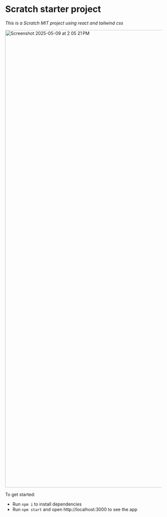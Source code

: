 # Scratch starter project

*This is a Scratch MIT project using react and tailwind css*

<img width="1468" alt="Screenshot 2025-05-09 at 2 05 21 PM" src="https://github.com/user-attachments/assets/8ac77ccf-4e53-40d9-871d-d138aa13d050" />

To get started:

- Run `npm i` to install dependencies
- Run `npm start` and open http://localhost:3000 to see the app
